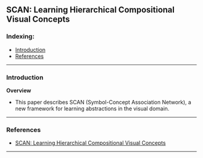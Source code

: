 ## SCAN: Learning Hierarchical Compositional Visual Concepts

### Indexing:
- [Introduction](#Introduction)
- [References](#References)

---
### Introduction
**Overview**
- This paper describes SCAN (Symbol-Concept Association Network), a new framework for learning abstractions in the visual domain.

--- 
### References
- [SCAN: Learning Hierarchical Compositional Visual Concepts](https://arxiv.org/pdf/1707.03389.pdf)
---
